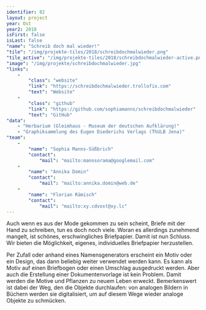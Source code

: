 ```yaml
---
identifier: 82
layout: project
year: Ost
year2: 2018
isFirst: false
isLast: false
"name": "Schreib doch mal wieder!"
"tile": "/img/projekte-tiles/2018/schreibdochmalwieder.png"
"tile_active": "/img/projekte-tiles/2018/schreibdochmalwieder-active.png"
"image": "/img/projekte/schreibdochmalwieder.jpg"
"links":
    -
        "class": "website"
        "link": "https://schreibdochmalwieder.trollofix.com"
        "text": "Website"
    -
        "class": "github"
        "link": "https://github.com/sophiamanns/schreibdochmalwieder"
        "text": "GitHub"
"data":
    - "Herbarium (Gleimhaus - Museum der deutschen Aufklärung)"
    - "Graphiksammlung des Eugen Diederichs Verlags (ThULB Jena)"
"team":
    -
        "name": "Sophia Manns-Süßbrich"
        "contact":
            "mail": "mailto:mannsorama@googlemail.com"
    -
        "name": "Annika Domin"
        "contact":
            "mail": "mailto:annika.domin@web.de"
    -
        "name": "Florian Rämisch"
        "contact":
            "mail": "mailto:xy.cdvost@xy.lc"
---
```

Auch wenn es aus der Mode gekommen zu sein scheint, Briefe mit der Hand zu schreiben, tun es doch noch viele. Woran es allerdings zunehmend mangelt, ist schönes, erschwingliches Briefpapier. Damit ist nun Schluss. Wir bieten die Möglichkeit, eigenes, individuelles Briefpapier herzustellen.

Per Zufall oder anhand eines Namensgenerators erscheint ein Motiv oder ein Design, das dann beliebig weiter verwendet werden kann. Es kann als Motiv auf einen Briefbogen oder einen Umschlag ausgedruckt werden. Aber auch die Erstellung einer Dokumentenvorlage ist kein Problem. Damit werden die Motive und Pflanzen zu neuem Leben erweckt. Bemerkenswert ist dabei der Weg, den die Objekte durchlaufen: von analogen Bildern in Büchern werden sie digitalisiert, um auf diesem Wege wieder analoge Objekte zu schmücken.
